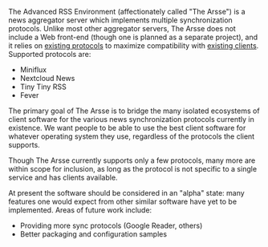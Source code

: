 The Advanced RSS Environment (affectionately called "The Arsse") is a news aggregator server which implements multiple synchronization protocols. Unlike most other aggregator servers, The Arsse does not include a Web front-end (though one is planned as a separate project), and it relies on [existing protocols](Supported_Protocols) to maximize compatibility with [existing clients](Compatible_Clients). Supported protocols are:

- Miniflux
- Nextcloud News
- Tiny Tiny RSS
- Fever

The primary goal of The Arsse is to bridge the many isolated ecosystems of client software for the various news synchronization protocols currently in existence. We want people to be able to use the best client software for whatever operating system they use, regardless of the protocols the client supports.

Though The Arsse currently supports only a few protocols, many more are within scope for inclusion, as long as the protocol is not specific to a single service and has clients available.

At present the software should be considered in an "alpha" state: many features one would expect from other similar software have yet to be implemented. Areas of future work include:

- Providing more sync protocols (Google Reader, others)
- Better packaging and configuration samples
